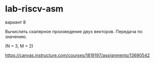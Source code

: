 # lab-riscv-asm

вариант 8

Вычислить скалярное произведение двух векторов. Передача по значению.

(N = 3, M = 2)

https://canvas.instructure.com/courses/1819197/assignments/13690542
